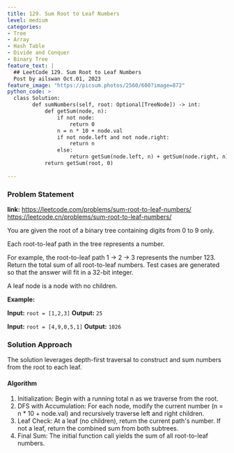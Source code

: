 ```yaml
---
title: 129. Sum Root to Leaf Numbers
level: medium
categories:
- Tree
- Array
- Hash Table
- Divide and Conquer
- Binary Tree
feature_text: |
  ## LeetCode 129. Sum Root to Leaf Numbers
  Post by ailswan Oct.01, 2023
feature_image: "https://picsum.photos/2560/600?image=872"
python_code: >
  class Solution:
        def sumNumbers(self, root: Optional[TreeNode]) -> int:
            def getSum(node, n):
                if not node:
                    return 0
                n = n * 10 + node.val
                if not node.left and not node.right:
                    return n
                else:
                    return getSum(node.left, n) + getSum(node.right, n)
            return getSum(root, 0)
   
---
```


### Problem Statement
**link:**
https://leetcode.com/problems/sum-root-to-leaf-numbers/
https://leetcode.cn/problems/sum-root-to-leaf-numbers/

You are given the root of a binary tree containing digits from 0 to 9 only.

Each root-to-leaf path in the tree represents a number.

For example, the root-to-leaf path 1 -> 2 -> 3 represents the number 123.
Return the total sum of all root-to-leaf numbers. Test cases are generated so that the answer will fit in a 32-bit integer.

A leaf node is a node with no children.

**Example:**

**Input:** `root = [1,2,3]`
**Output:** `25`
 
**Input:** `root = [4,9,0,5,1]`
**Output:** `1026`
 

### Solution Approach
The solution leverages depth-first traversal to construct and sum numbers from the root to each leaf.
 
#### Algorithm
1. Initialization: Begin with a running total n as we traverse from the root.
2. DFS with Accumulation: For each node, modify the current number (n = n * 10 + node.val) and recursively traverse left and right children.
3. Leaf Check: At a leaf (no children), return the current path's number. If not a leaf, return the combined sum from both subtrees.
4. Final Sum: The initial function call yields the sum of all root-to-leaf numbers.
